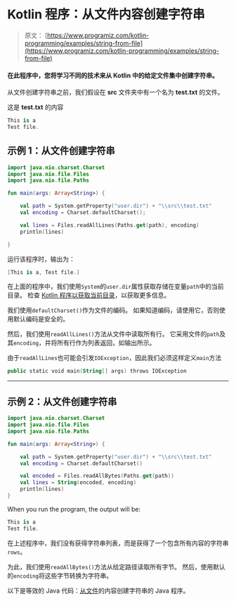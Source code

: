 # Kotlin 程序：从文件内容创建字符串

> 原文： [https://www.programiz.com/kotlin-programming/examples/string-from-file](https://www.programiz.com/kotlin-programming/examples/string-from-file)

#### 在此程序中，您将学习不同的技术来从 Kotlin 中的给定文件集中创建字符串。

从文件创建字符串之前，我们假设在 **src** 文件夹中有一个名为 **test.txt** 的文件。

这是 **test.txt** 的内容

```kt
This is a
Test file.
```

## 示例 1：从文件创建字符串

```kt
import java.nio.charset.Charset
import java.nio.file.Files
import java.nio.file.Paths

fun main(args: Array<String>) {

    val path = System.getProperty("user.dir") + "\\src\\test.txt"
    val encoding = Charset.defaultCharset();

    val lines = Files.readAllLines(Paths.get(path), encoding)
    println(lines)

}
```

运行该程序时，输出为：

```kt
[This is a, Test file.]
```

在上面的程序中，我们使用`System`的`user.dir`属性获取存储在变量`path`中的当前目录。 检查 [Kotlin 程序以获取当前目录](/kotlin-programming/examples/current-working-directory "Kotlin Program to get the current directory")，以获取更多信息。

我们使用`defaultCharset()`作为文件的编码。 如果知道编码，请使用它，否则使用默认编码是安全的。

然后，我们使用`readAllLines()`方法从文件中读取所有行。 它采用文件的`path`及其`encoding`，并将所有行作为列表返回，如输出所示。

由于`readAllLines`也可能会引发`IOException`，因此我们必须这样定义`main`方法

```kt
public static void main(String[] args) throws IOException
```

* * *

## 示例 2：从文件创建字符串

```kt
import java.nio.charset.Charset
import java.nio.file.Files
import java.nio.file.Paths

fun main(args: Array<String>) {

    val path = System.getProperty("user.dir") + "\\src\\test.txt"
    val encoding = Charset.defaultCharset()

    val encoded = Files.readAllBytes(Paths.get(path))
    val lines = String(encoded, encoding)
    println(lines)
}
```

When you run the program, the output will be:

```kt
This is a
Test file.
```

在上述程序中，我们没有获得字符串列表，而是获得了一个包含所有内容的字符串`rows`。

为此，我们使用`readAllBytes()`方法从给定路径读取所有字节。 然后，使用默认的`encoding`将这些字节转换为字符串。

以下是等效的 Java 代码：[从文件](/java-programming/examples/string-from-file "Java program to create a string from contents of a file")的内容创建字符串的 Java 程序。